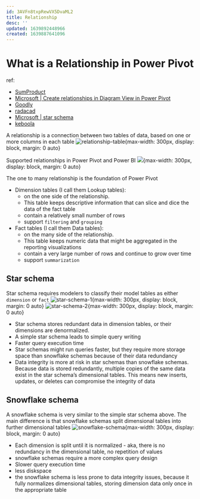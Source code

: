 ```yaml
---
id: 3AVFn8txpRewVX5DvaML2
title: Relationship
desc: ''
updated: 1639892448966
created: 1639887641096
---
```

# What is a Relationship in Power Pivot

ref:
- [SumProduct](https://www.sumproduct.com/blog/article/power-pivot-principles/ppp-creating-relationships)
- [Microsoft | Create relationships in Diagram View in Power Pivot](https://support.microsoft.com/en-us/office/create-relationships-in-diagram-view-in-power-pivot-12e00cb6-cb4d-469c-97ce-caa08349ad76)
- [Goodly](https://www.goodly.co.in/create-relationships-power-pivot-power-bi/)
- [radacad](https://radacad.com/basics-of-modeling-in-power-bi-what-is-a-dimension-table-and-why-say-no-to-a-single-big-table)
- [Microsoft | star schema](https://docs.microsoft.com/en-us/power-bi/guidance/star-schema)
- [keboola](https://www.keboola.com/blog/star-schema-vs-snowflake-schema)

A relationship is a connection between two tables of data, based on one or more columns in each table
![relationship-table](https://support.content.office.net/en-us/media/dc2ab80d-a5aa-44d6-9f28-36c6493e2856.png){max-width: 300px, display: block, margin: 0 auto}

Supported relationships in Power Pivot and Power BI
![](https://www.goodly.co.in/wp-content/uploads/2018/10/Create-Relationships-in-Power-Pivot-and-Power-BI-5.png){max-width: 300px, display: block, margin: 0 auto}

The one to many relationship is the foundation of Power Pivot
- Dimension tables (I call them Lookup tables): 
    - on the one side of the relationship. 
    - This table keeps descriptive information that can slice and dice the data of the fact table
    - contain a relatively small number of rows
    - support `filtering` and `grouping`
- Fact tables (I call them Data tables): 
    - on the many side of the relationship. 
    - This table keeps numeric data that might be aggregated in the reporting visualizations
    - contain a very large number of rows and continue to grow over time
    - support `summarization`

## Star schema
Star schema requires modelers to classify their model tables as either `dimension` or `fact`
![star-schema-1](https://docs.microsoft.com/en-us/power-bi/guidance/media/star-schema/star-schema-example1.png){max-width: 300px, display: block, margin: 0 auto}
![star-schema-2](https://docs.microsoft.com/en-us/power-bi/guidance/media/star-schema/star-schema-example2.png){max-width: 300px, display: block, margin: 0 auto}
- Star schema stores redundant data in dimension tables, or their dimensions are denormalized.
- A simple star schema leads to simple query writing
- Faster query execution time
- Star schemas might run queries faster, but they require more storage space than snowflake schemas because of their data redundancy
- Data integrity is more at risk in star schemas than snowflake schemas. Because data is stored redundantly, multiple copies of the same data exist in the star schema’s dimensional tables. This means new inserts, updates, or deletes can compromise the integrity of data

## Snowflake schema
A snowflake schema is very similar to the simple star schema above. The main difference is that snowflake schemas split dimensional tables into further dimensional tables
![snowflake-schema](https://assets.website-files.com/5e6f9b297ef3941db2593ba1/614df5d249f1d56f764083ef_Screenshot%202021-09-24%20at%2017.47.02.png){max-width: 300px, display: block, margin: 0 auto}
- Each dimension is split until it is normalized - aka, there is no redundancy in the dimensional table, no repetition of values
- snowflake schemas require a more complex query design
- Slower query execution time
- less diskspace
- the snowflake schema is less prone to data integrity issues, because it fully normalizes dimensional tables, storing dimension data only once in the appropriate table